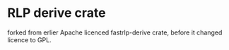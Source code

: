 # RLP derive crate

forked from erlier Apache licenced fastrlp-derive crate, before it changed licence to GPL.